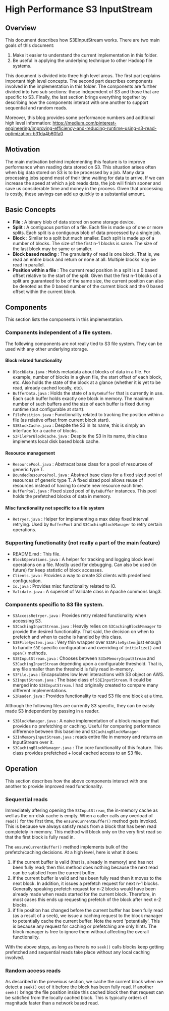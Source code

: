 <!--
  Licensed to the Apache Software Foundation (ASF) under one or more
  contributor license agreements.  See the NOTICE file distributed with
  this work for additional information regarding copyright ownership.
  The ASF licenses this file to You under the Apache License, Version 2.0
  (the "License"); you may not use this file except in compliance with
  the License.  You may obtain a copy of the License at

      http://www.apache.org/licenses/LICENSE-2.0

  Unless required by applicable law or agreed to in writing, software
  distributed under the License is distributed on an "AS IS" BASIS,
  WITHOUT WARRANTIES OR CONDITIONS OF ANY KIND, either express or implied.
  See the License for the specific language governing permissions and
  limitations under the License.
-->
# High Performance S3 InputStream

## Overview
This document describes how S3EInputStream works. There are two main goals of this document:
1. Make it easier to understand the current implementation in this folder.
1. Be useful in applying the underlying technique to other Hadoop file systems.

This document is divided into three high level areas. The first part explains important high level concepts. The second part describes components involved in the implementation in this folder. The components are further divided into two sub sections: those independent of S3 and those that are specific to S3. Finally, the last section brings everything together by describing how the components interact with one another to support sequential and random reads.

Moreover, this blog provides some performance numbers and addtional high level information: https://medium.com/pinterest-engineering/improving-efficiency-and-reducing-runtime-using-s3-read-optimization-b31da4b60fa0

## Motivation

The main motivation behind implementing this feature is to improve performance when reading data stored on S3. This situation arises often when big data stored on S3 is to be processed by a job. Many data processing jobs spend most of their time waiting for data to arrive. If we can increase the speed at which a job reads data, the job will finish sooner and save us considerable time and money in the process. Given that processing is costly, these savings can add up quickly to a substantial amount.

## Basic Concepts

- **File** : A binary blob of data stored on some storage device.
- **Split** : A contiguous portion of a file. Each file is made up of one or more splits. Each split is a contiguous blob of data processed by a single job.
- **Block** : Similar to a split but much smaller. Each split is made up of a number of blocks. The size of the first n-1 blocks is same. The size of the last block may be same or smaller.
- **Block based reading** : The granularity of read is one block. That is, we read an entire block and return or none at all. Multiple blocks may be read in parallel.
- **Position within a file** : The current read position in a split is a 0 based offset relative to the start of the split. Given that the first n-1 blocks of a split are guaranteed to be of the same size, the current position can also be denoted as the 0 based number of the current block and the 0 based offset within the current block.

## Components

This section lists the components in this implementation.

### Components independent of a file system.

The following components are not really tied to S3 file system. They can be used with any other underlying storage.

#### Block related functionality

- `BlockData.java` : Holds metadata about blocks of data in a file. For example, number of blocks in a given file, the start offset of each block, etc. Also holds the state of the block at a glance (whether it is yet to be read, already cached locally, etc).
- `BufferData.java` : Holds the state of a `ByteBuffer` that is currently in use. Each such buffer holds exactly one block in memory. The maximum number of such buffers and the size of each buffer is fixed during runtime (but configurable at start).
- `FilePosition.java` : Functionality related to tracking the position within a file (as relative offset from current block start).
- `S3BlockCache.java` : Despite the S3 in its name, this is simply an interface for a cache of blocks.
- `S3FilePerBlockCache.java` : Despite the S3 in its name, this class implements local disk based block cache.


#### Resource management
- `ResourcePool.java` : Abstracat base class for a pool of resources of generic type T.
- `BoundedResourcePool.java` : Abstract base class for a fixed sized pool of resources of generic type T. A fixed sized pool allows reuse of resources instead of having to create new resource each time.
- `BufferPool.java` : Fixed sized pool of `ByteBuffer` instances. This pool holds the prefetched blocks of data in memory.

#### Misc functionality not specific to a file system
- `Retryer.java` : Helper for implementing a max delay fixed interval retrying. Used by `BufferPool` and `S3CachingBlockManager` to retry certain operations.

### Supporting functionality (not really a part of the main feature)

- README.md : This file.
- `BlockOperations.java` : A helper for tracking and logging block level operations on a file. Mostly used for debugging. Can also be used (in future) for keep statistic of block accesses.
- `Clients.java` : Provides a way to create S3 clients with predefined configuration.
- `Io.java` : Provides misc functionality related to IO.
- `Validate.java` : A superset of Validate class in Apache commons lang3.


### Components specific to S3 file system.

- `S3AccessRetryer.java` : Provides retry related functionality when accessing S3.
- `S3CachingInputStream.java` : Heavily relies on `S3CachingBlockManager` to provide the desired functionality. That said, the decision on when to prefetch and when to cache is handled by this class.
- `S3EFileSystem.java` : Very thin wrapper over `S3AFileSystem` just enough to handle `S3E` specific configuration and overriding of `initialize()` and `open()` methods.
- `S3EInputStream.java` : Chooses between `S3InMemoryInputStream` and `S3CachingInputStream` depending upon a configurable threshold. That is, any file smaller than the threshold is fully read in-memory.
- `S3File.java` : Encapsulates low level interactions with S3 object on AWS.
- `S3InputStream.java` : The base class of `S3EInputStream`. It could be merged into `S3EInputStream`. I had originally created to compare many different implementations.
- `S3Reader.java` : Provides functionality to read S3 file one block at a time.

Although the following files are currently S3 specific, they can be easily made S3 independent by passing in a reader.

- `S3BlockManager.java` : A naive implementation of a block manager that provides no prefetching or caching. Useful for comparing performance difference between this baseline and `S3CachingBlockManager`.
- `S3InMemoryInputStream.java` : reads entire file in memory and returns an InputStream over it.
- `S3CachingBlockManager.java` : The core functionality of this feature. This class provides prefetched + local cached access to an S3 file.

## Operation

This section describes how the above components interact with one another to provide improved read functionality.

### Sequential reads

Immediately aftering opening the `S3InputStream`, the in-memory cache as well as the on-disk cache is empty. When a caller calls any overload of `read()` for the first time, the `ensureCurrentBuffer()` method gets invoked. This is because we always satisfy reads from a block that has been read completely in memory. This method will block only on the very first read so that the first block is fully read in.

The `ensureCurrentBuffer()` method implements bulk of the prefetch/caching decisions. At a high level, here is what it does:
1. if the current buffer is valid (that is, already in memory) and has not been fully read; then this method does nothing because the next read can be satisfied from the current buffer.
2. if the current buffer is valid and has been fully read then it moves to the next block. In addition, it issues a prefetch request for next n-1 blocks. Generally speaking prefetch request for n-2 blocks would have been already made when reads started for the current block. Therefore, in most cases this ends up requesting prefetch of the block after next n-2 blocks.
3. if file position has changed before the current buffer has been fully read (as a result of a seek), we issue a caching request to the block manager to potentially cache the current buffer. Note the word 'potentially'. This is because any request for caching or prefetching are only hints. The block manager is free to ignore them without affecting the overall functionality.

With the above steps, as long as there is no `seek()` calls blocks keep getting prefetched and sequential reads take place without any local caching involved.

### Random access reads

As described in the preveious section, we cache the current block when we detect a `seek()` out of it before the block has been fully read. If another `seek()` brings the file position inside this cached block then that request can be satisfied from the locally cached block. This is typically orders of magnitude faster than a network based read.

